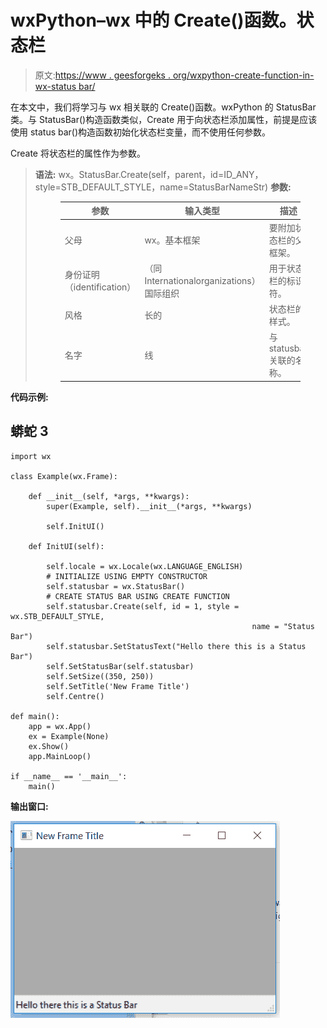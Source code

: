 # wxPython–wx 中的 Create()函数。状态栏

> 原文:[https://www . geesforgeks . org/wxpython-create-function-in-wx-status bar/](https://www.geeksforgeeks.org/wxpython-create-function-in-wx-statusbar/)

在本文中，我们将学习与 wx 相关联的 Create()函数。wxPython 的 StatusBar 类。与 StatusBar()构造函数类似，Create 用于向状态栏添加属性，前提是应该使用 status bar()构造函数初始化状态栏变量，而不使用任何参数。

Create 将状态栏的属性作为参数。

> **语法:** wx。StatusBar.Create(self，parent，id=ID_ANY，style=STB_DEFAULT_STYLE，name=StatusBarNameStr)
> **参数:**
> 
> <figure class="table">
> 
> | 参数 | 输入类型 | 描述 |
> | --- | --- | --- |
> | 父母 | wx。基本框架 | 要附加状态栏的父框架。 |
> | 身份证明（identification） | （同 Internationalorganizations）国际组织 | 用于状态栏的标识符。 |
> | 风格 | 长的 | 状态栏的样式。 |
> | 名字 | 线 | 与 statusbar 关联的名称。 |
> 
> </figure>

**代码示例:**

## 蟒蛇 3

```
import wx

class Example(wx.Frame):

    def __init__(self, *args, **kwargs):
        super(Example, self).__init__(*args, **kwargs)

        self.InitUI()

    def InitUI(self):

        self.locale = wx.Locale(wx.LANGUAGE_ENGLISH)
        # INITIALIZE USING EMPTY CONSTRUCTOR
        self.statusbar = wx.StatusBar()
        # CREATE STATUS BAR USING CREATE FUNCTION
        self.statusbar.Create(self, id = 1, style = wx.STB_DEFAULT_STYLE,
                                                      name = "Status Bar")
        self.statusbar.SetStatusText("Hello there this is a Status Bar")
        self.SetStatusBar(self.statusbar)
        self.SetSize((350, 250))
        self.SetTitle('New Frame Title')
        self.Centre()

def main():
    app = wx.App()
    ex = Example(None)
    ex.Show()
    app.MainLoop()

if __name__ == '__main__':
    main()
```

**输出窗口:**

![](img/3ec2cb1c33fb067ac4da6825ef6e1da8.png)